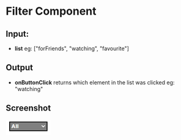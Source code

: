 # Filter Component
## Input:
- **list** eg: ["forFriends", "watching", "favourite"]

## Output
- **onButtonClick** returns which element in the list was clicked eg: "watching"

## Screenshot

![Alt text](https://github.com/Alihussainladiwala/StockPriceApp/blob/main/screenshots/Filter.PNG "App Screenshot")